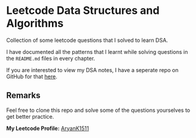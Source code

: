 # Leetcode Data Structures and Algorithms
Collection of some leetcode questions that I solved to learn DSA.

I have documented all the patterns that I learnt while solving questions in the `README.md` files in every chapter.

If you are interested to view my DSA notes, I have a seperate repo on GitHub for that [here](https://github.com/AryanK1511/Data-Structures-and-Algorithms-in-Python).

## Remarks
Feel free to clone this repo and solve some of the questions yourselves to get better practice.

**My Leetcode Profile:** [AryanK1511](https://leetcode.com/AryanK1511/)
